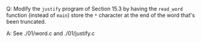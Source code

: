 Q: Modify the `justify` program of Section 15.3 by having the `read_word`
function (instead of `main`) store the `*` character at the end of the word
that's been truncated.

A: See ./01/word.c and ./01/justify.c
